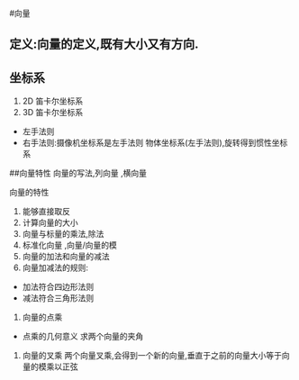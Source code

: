 #向量
## 定义:向量的定义,既有大小又有方向.
## 坐标系
1. 2D 笛卡尔坐标系
2. 3D 笛卡尔坐标系
 * 左手法则
 * 右手法则:摄像机坐标系是左手法则
 物体坐标系(左手法则),旋转得到惯性坐标系
 
 
##向量特性
向量的写法,列向量 ,横向量

向量的特性
1. 能够直接取反
2. 计算向量的大小
3. 向量与标量的乘法,除法
4. 标准化向量 ,向量/向量的模
5. 向量的加法和向量的减法
6. 向量加减法的规则:

* 加法符合四边形法则
* 减法符合三角形法则


1. 向量的点乘
 * 点乘的几何意义 求两个向量的夹角

1. 向量的叉乘
两个向量叉乘,会得到一个新的向量,垂直于之前的向量大小等于向量的模乘以正弦